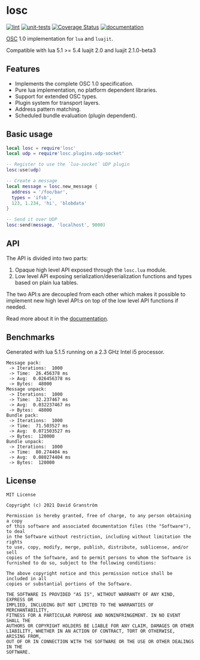 # losc

[![lint](https://github.com/davidgranstrom/losc/workflows/lint/badge.svg)](https://github.com/davidgranstrom/losc/actions?query=workflow%3Alint)
[![unit-tests](https://github.com/davidgranstrom/losc/workflows/unit-tests/badge.svg)](https://github.com/davidgranstrom/losc/actions?query=workflow%3Aunit-tests)
[![Coverage Status](https://coveralls.io/repos/github/davidgranstrom/losc/badge.svg?branch=main)](https://coveralls.io/github/davidgranstrom/losc?branch=main)
[![documentation](https://github.com/davidgranstrom/losc/workflows/docs/badge.svg)][docs]

[OSC][osc] 1.0 implementation for `lua` and `luajit`.

Compatible with lua 5.1 >= 5.4 luajit 2.0 and luajit 2.1.0-beta3

## Features

* Implements the complete OSC 1.0 specification.
* Pure lua implementation, no platform dependent libraries.
* Support for extended OSC types.
* Plugin system for transport layers.
* Address pattern matching.
* Scheduled bundle evaluation (plugin dependent).

## Basic usage

```lua
local losc = require'losc'
local udp = require'losc.plugins.udp-socket'

-- Register to use the `lua-socket` UDP plugin
losc:use(udp)

-- Create a message
local message = losc.new_message {
  address = '/foo/bar',
  types = 'ifsb',
  123, 1.234, 'hi', 'blobdata'
}

-- Send it over UDP
losc:send(message, 'localhost', 9000)
```

## API

The API is divided into two parts:

1. Opaque high level API exposed through the `losc.lua` module.
2. Low level API exposing serialization/deserialization functions and types based on plain lua tables.

The two API:s are decoupled from each other which makes it possible to
implement new high level API:s on top of the low level API functions if needed.

Read more about it in the [documentation][docs].

## Benchmarks

Generated with lua 5.1.5 running on a 2.3 GHz Intel i5 processor.

```plain
Message pack:
 -> Iterations:  1000
 -> Time:  26.456378 ms
 -> Avg:  0.026456378 ms
 -> Bytes:  48000
Message unpack:
 -> Iterations:  1000
 -> Time:  32.237467 ms
 -> Avg:  0.032237467 ms
 -> Bytes:  48000
Bundle pack:
 -> Iterations:  1000
 -> Time:  71.503527 ms
 -> Avg:  0.071503527 ms
 -> Bytes:  120000
Bundle unpack:
 -> Iterations:  1000
 -> Time:  80.274404 ms
 -> Avg:  0.080274404 ms
 -> Bytes:  120000
```

## License

```
MIT License

Copyright (c) 2021 David Granström

Permission is hereby granted, free of charge, to any person obtaining a copy
of this software and associated documentation files (the "Software"), to deal
in the Software without restriction, including without limitation the rights
to use, copy, modify, merge, publish, distribute, sublicense, and/or sell
copies of the Software, and to permit persons to whom the Software is
furnished to do so, subject to the following conditions:

The above copyright notice and this permission notice shall be included in all
copies or substantial portions of the Software.

THE SOFTWARE IS PROVIDED "AS IS", WITHOUT WARRANTY OF ANY KIND, EXPRESS OR
IMPLIED, INCLUDING BUT NOT LIMITED TO THE WARRANTIES OF MERCHANTABILITY,
FITNESS FOR A PARTICULAR PURPOSE AND NONINFRINGEMENT. IN NO EVENT SHALL THE
AUTHORS OR COPYRIGHT HOLDERS BE LIABLE FOR ANY CLAIM, DAMAGES OR OTHER
LIABILITY, WHETHER IN AN ACTION OF CONTRACT, TORT OR OTHERWISE, ARISING FROM,
OUT OF OR IN CONNECTION WITH THE SOFTWARE OR THE USE OR OTHER DEALINGS IN THE
SOFTWARE.
```

[osc]: http://opensoundcontrol.org/spec-1_0
[docs]: https://davidgranstrom.github.io/losc/
